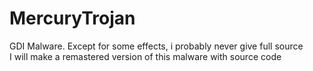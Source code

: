 # MercuryTrojan
GDI Malware. Except for some effects, i probably never give full source
<br>
I will make a remastered version of this malware with source code 
